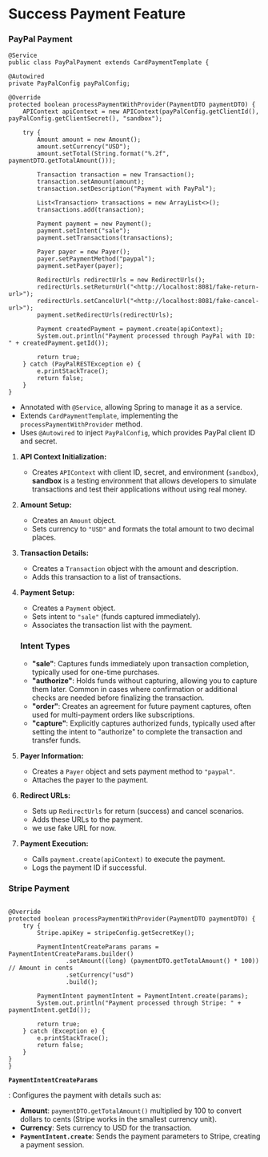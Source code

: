 # Success Payment Feature

### PayPal Payment

```
@Service
public class PayPalPayment extends CardPaymentTemplate {

@Autowired
private PayPalConfig payPalConfig;

@Override
protected boolean processPaymentWithProvider(PaymentDTO paymentDTO) {
    APIContext apiContext = new APIContext(payPalConfig.getClientId(), payPalConfig.getClientSecret(), "sandbox");

    try {
        Amount amount = new Amount();
        amount.setCurrency("USD");
        amount.setTotal(String.format("%.2f", paymentDTO.getTotalAmount())); 

        Transaction transaction = new Transaction();
        transaction.setAmount(amount);
        transaction.setDescription("Payment with PayPal");

        List<Transaction> transactions = new ArrayList<>();
        transactions.add(transaction);

        Payment payment = new Payment();
        payment.setIntent("sale");
        payment.setTransactions(transactions);

        Payer payer = new Payer();
        payer.setPaymentMethod("paypal");
        payment.setPayer(payer);

        RedirectUrls redirectUrls = new RedirectUrls();
        redirectUrls.setReturnUrl("<http://localhost:8081/fake-return-url>"); 
        redirectUrls.setCancelUrl("<http://localhost:8081/fake-cancel-url>");
        payment.setRedirectUrls(redirectUrls);

        Payment createdPayment = payment.create(apiContext);
        System.out.println("Payment processed through PayPal with ID: " + createdPayment.getId());

        return true; 
    } catch (PayPalRESTException e) {
        e.printStackTrace();
        return false; 
    }
}

```

- Annotated with `@Service`, allowing Spring to manage it as a service.
- Extends `CardPaymentTemplate`, implementing the `processPaymentWithProvider` method.
- Uses `@Autowired` to inject `PayPalConfig`, which provides PayPal client ID and secret.
1. **API Context Initialization:**
    - Creates `APIContext` with client ID, secret, and environment (`sandbox`), **sandbox** is a testing environment that allows developers to simulate transactions and test their applications without using real money.
2. **Amount Setup:**
    - Creates an `Amount` object.
    - Sets currency to `"USD"` and formats the total amount to two decimal places.
3. **Transaction Details:**
    - Creates a `Transaction` object with the amount and description.
    - Adds this transaction to a list of transactions.
4. **Payment Setup:**
    - Creates a `Payment` object.
    - Sets intent to `"sale"` (funds captured immediately).
    - Associates the transaction list with the payment.
    
    ### Intent Types
    
    - **"sale"**: Captures funds immediately upon transaction completion, typically used for one-time purchases.
    - **"authorize"**: Holds funds without capturing, allowing you to capture them later. Common in cases where confirmation or additional checks are needed before finalizing the transaction.
    - **"order"**: Creates an agreement for future payment captures, often used for multi-payment orders like subscriptions.
    - **"capture"**: Explicitly captures authorized funds, typically used after setting the intent to "authorize" to complete the transaction and transfer funds.
5. **Payer Information:**
    - Creates a `Payer` object and sets payment method to `"paypal"`.
    - Attaches the payer to the payment.
6. **Redirect URLs:**
    - Sets up `RedirectUrls` for return (success) and cancel scenarios.
    - Adds these URLs to the payment.
    - we use fake URL for now.
7. **Payment Execution:**
    - Calls `payment.create(apiContext)` to execute the payment.
    - Logs the payment ID if successful.

### Stripe Payment

```

@Override
protected boolean processPaymentWithProvider(PaymentDTO paymentDTO) {
    try {
        Stripe.apiKey = stripeConfig.getSecretKey();

        PaymentIntentCreateParams params = PaymentIntentCreateParams.builder()
                .setAmount((long) (paymentDTO.getTotalAmount() * 100)) // Amount in cents
                .setCurrency("usd")
                .build();

        PaymentIntent paymentIntent = PaymentIntent.create(params);
        System.out.println("Payment processed through Stripe: " + paymentIntent.getId());

        return true;
    } catch (Exception e) {
        e.printStackTrace();
        return false; 
    }
}
}
```

**`PaymentIntentCreateParams`**

: Configures the payment with details such as:

- **Amount**: `paymentDTO.getTotalAmount()` multiplied by 100 to convert dollars to cents (Stripe works in the smallest currency unit).
- **Currency**: Sets currency to USD for the transaction.
- **`PaymentIntent.create`**: Sends the payment parameters to Stripe, creating a payment session.